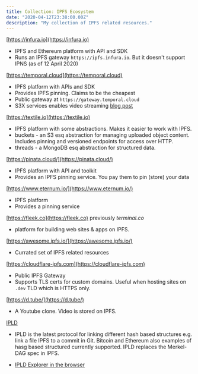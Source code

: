 ```yaml
---
title: Collection: IPFS Ecosystem
date: "2020-04-12T23:38:00.00Z"
description: "My collection of IPFS related resources."
---
```



[https://infura.io](https://infura.io)

- IPFS and Ethereum platform with API and SDK
- Runs an IPFS gateway `https://ipfs.infura.io`. But it doesn't support IPNS (as of 12 April 2020)

[https://temporal.cloud](https://temporal.cloud)

- IPFS platform with APIs and SDK
- Provides IPFS pinning. Claims to be the cheapest
- Public gateway at `https://gateway.temporal.cloud`
- S3X services enables video streaming [blog post](https://medium.com/temporal-cloud/introducing-s3x-endless-ipfs-dynamic-possibilities-stream-videos-host-dynamic-websites-f0072127070f)

[https://textile.io](https://textile.io)

- IPFS platform with some abstractions. Makes it easier to work with IPFS.
- buckets - an S3 esq abstraction for managing uploaded object content. Includes pinning and versioned endpoints for access over HTTP.
- threads - a MongoDB esq abstraction for structured data.

[https://pinata.cloud/](https://pinata.cloud/)

- IPFS platform with API and toolkit
- Provides an IPFS pinning service. You pay them to pin (store) your data

[https://www.eternum.io/](https://www.eternum.io/)

- IPFS platform
- Provides a pinning service

[https://fleek.co](https://fleek.co) previously _terminal.co_

- platform for building web sites & apps on IPFS.

[https://awesome.ipfs.io/](https://awesome.ipfs.io/)

- Currated set of IPFS related resources

[https://cloudflare-ipfs.com](https://cloudflare-ipfs.com)

- Public IPFS Gateway
- Supports TLS certs for custom domains. Useful when hosting sites on `.dev` TLD which is HTTPS only.

[https://d.tube/](https://d.tube/)

- A Youtube clone. Video is stored on IPFS.

[IPLD](IPLD.io)

- IPLD is the latest protocol for linking different hash based structures e.g. link a file IPFS to a commit in Git. Bitcoin and Ethereum also examples of hasg based structured currently supported. IPLD replaces the Merkel-DAG spec in IPFS.

- [IPLD Explorer in the browser](https://explore.ipld.io)